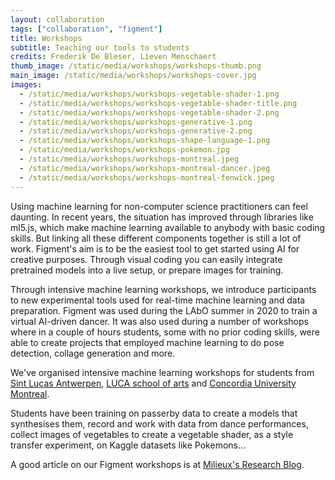 ```yaml
---
layout: collaboration
tags: ["collaboration", "figment"]
title: Workshops
subtitle: Teaching our tools to students
credits: Frederik De Bleser, Lieven Menschaert
thumb_image: /static/media/workshops/workshops-thumb.png
main_image: /static/media/workshops/workshops-cover.jpg
images:
  - /static/media/workshops/workshops-vegetable-shader-1.png
  - /static/media/workshops/workshops-vegetable-shader-title.png
  - /static/media/workshops/workshops-vegetable-shader-2.png
  - /static/media/workshops/workshops-generative-1.png
  - /static/media/workshops/workshops-generative-2.png
  - /static/media/workshops/workshops-shape-language-1.png
  - /static/media/workshops/workshops-pokemon.jpg
  - /static/media/workshops/workshops-montreal.jpeg
  - /static/media/workshops/workshops-montreal-dancer.jpeg
  - /static/media/workshops/workshops-montreal-fenwick.jpeg
---
```


Using machine learning for non-computer science practitioners can feel daunting. In recent years, the situation has improved through libraries like ml5.js, which make machine learning available to anybody with basic coding skills. But linking all these different components together is still a lot of work. Figment's aim is to be the easiest tool to get started using AI for creative purposes. Through visual coding you can easily integrate pretrained models into a live setup, or prepare images for training.

Through intensive machine learning workshops, we introduce participants to new experimental tools used for real-time machine learning and data preparation. Figment was used during the LAbO summer in 2020 to train a virtual AI-driven dancer. It was also used during a number of workshops where in a couple of hours students, some with no prior coding skills, were able to create projects that employed machine learning to do pose detection, collage generation and more.

We've organised intensive machine learning workshops for students from [Sint Lucas Antwerpen](https://www.sintlucasantwerpen.be/en/sintlucasantwerpen/), [LUCA school of arts](https://www.luca-arts.be/en) and [Concordia University Montreal](https://www.concordia.ca/).

Students have been training on passerby data to create a models that synthesises them, record and work with data from dance performances, collect images of vegetables to create a vegetable shader, as a style transfer experiment, on Kaggle datasets like Pokemons...

A good article on our Figment workshops is at [Milieux's Research Blog](https://milieux.concordia.ca/recap-a-week-with-frederik-de-bleser/).
